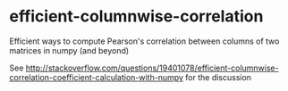 # efficient-columnwise-correlation
Efficient ways to compute Pearson's correlation between columns of two matrices in numpy (and beyond)

See http://stackoverflow.com/questions/19401078/efficient-columnwise-correlation-coefficient-calculation-with-numpy for the discussion
